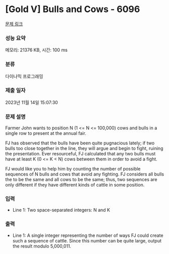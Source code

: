 # [Gold V] Bulls and Cows - 6096 

[문제 링크](https://www.acmicpc.net/problem/6096) 

### 성능 요약

메모리: 21376 KB, 시간: 100 ms

### 분류

다이나믹 프로그래밍

### 제출 일자

2023년 11월 14일 15:07:30

### 문제 설명

<p>Farmer John wants to position N (1 <= N <= 100,000) cows and bulls in a single row to present at the annual fair.</p>

<p>FJ has observed that the bulls have been quite pugnacious lately; if two bulls too close together in the line, they will argue and begin to fight, ruining the presentation. Ever resourceful, FJ calculated that any two bulls must have at least K (0 <= K < N) cows between them in order to avoid a fight.</p>

<p>FJ would like you to help him by counting the number of possible sequences of N bulls and cows that avoid any fighting. FJ considers all bulls the to be the same and all cows to be the same; thus, two sequences are only different if they have different kinds of cattle in some position.</p>

### 입력 

 <ul>
	<li>Line 1: Two space-separated integers: N and K</li>
</ul>

<p> </p>

### 출력 

 <ul>
	<li>Line 1: A single integer representing the number of ways FJ could create such a sequence of cattle. Since this number can be quite large, output the result modulo 5,000,011.</li>
</ul>

<p> </p>

